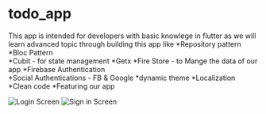 # todo_app

This app is intended for developers with basic knowlege in flutter as we will learn advanced topic through building this app 
like 
*Repository pattern 
*Bloc Pattern  
*Cubit  - for state management
*Getx
*Fire Store  - to Mange the data of our app 
*Firebase Authentication  
*Social Authentications -  FB & Google
*dynamic theme 
*Localization 
*Clean code 
*Featuring our app

![Login Screen](https://user-images.githubusercontent.com/63080646/106501076-45f8bd00-64cb-11eb-9468-f3ff96533ad6.png?s=50)
![Sign in Screen](https://user-images.githubusercontent.com/63080646/106501084-498c4400-64cb-11eb-9191-9374a91b504c.png?v=4&s=50)

